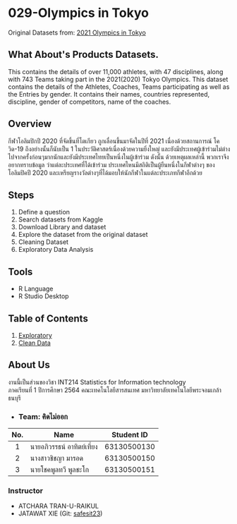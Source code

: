# 029-Olympics in Tokyo

Original Datasets from: [2021 Olympics in Tokyo](https://www.kaggle.com/arjunprasadsarkhel/2021-olympics-in-tokyo)

## What About's Products Datasets.
This contains the details of over 11,000 athletes, with 47 disciplines, along with 743 Teams taking part in the 2021(2020) Tokyo Olympics.
This dataset contains the details of the Athletes, Coaches, Teams participating as well as the Entries by gender. It contains their names, countries represented, discipline, gender of competitors, name of the coaches.


## Overview
กีฬาโอลิมปิกปี 2020 ที่จัดขึ้นที่โตเกียว ถูกเลื่อนขึ้นมาจัดในปีที่ 2021 เนื่องด้วยสถานการณ์ โควิด-19 ถึงอย่างนั้นก็นับเป็น 1 ในประวัติศาสตร์เนื่องด้วยความยิ่งใหญ่ และยังมีประเทศผู้เข้าร่วมไม่ต่างไปจากครั้งก่อนๆมากนักและยังมีประเทศไทยเป็นหนึ่งในผู้เข้าร่วม ดังนั้น ด้วยเหตุผลเหล่านี้ พวกเราจึงอยากทราบข้อมูล ว่าแต่ละประเทศที่ได้เข้าร่วม ประเทศไหนมีสถิติเป็นผู้ยืนหนึ่งในกีฬาต่างๆ ของโอลิมปิคปี 2020 และเหรียญรางวัลต่างๆที่ได้มอบให้นักกีฬาในแต่ละประเภทกีฬาอีกด้วย 

## Steps
1. Define a question
2. Search datasets from Kaggle
3. Download Library and dataset
4. Explore the dataset from the original dataset
5. Cleaning Dataset
6. Exploratory Data Analysis

## Tools
- R Language
- R Studio Desktop

## Table of Contents
1. [Exploratory](./Exploratory.md)
2. [Clean Data](./csv_clean)

## About Us

งานนี้เป็นส่วนของวิชา INT214 Statistics for Information technology <br/> ภาคเรียนที่ 1 ปีการศึกษา 2564 คณะเทคโนโลยีสารสนเทศ มหาวิทยาลัยเทคโนโลยีพระจอมเกล้าธนบุรี

- ### Team: คิดไม่ออก
| No. | Name              | Student ID   |
|:---:|-------------------|--------------|
|  1  | นายอภิวรรธน์ อาทิตย์เที่ยง  | 63130500130 |
|  2  | นางสาวชิชญา มารอด  | 63130500150|
|  3  | นายโชคพูลทวี พูลชะโก    | 63130500151|



### Instructor

- ATCHARA TRAN-U-RAIKUL
- JATAWAT XIE (Git: [safesit23](https://github.com/safesit23))
